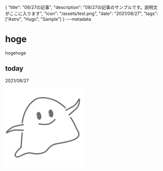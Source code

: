 {
  "title": "08/27の記事",
  "description": "08/27の記事のサンプルです。説明文がここに入ります",
  "icon": "/assets/test.png",
  "date": "2021/08/27",
  "tags": ["Astro", "Hugo", "Sample"]
}
---metadata

# hoge
hogehoge

## today
2021/08/27

![img](/assets/test.png)